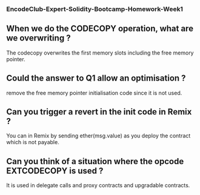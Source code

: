 ### EncodeClub-Expert-Solidity-Bootcamp-Homework-Week1

## When we do the CODECOPY operation, what are we overwriting ?

The codecopy overwrites the first memory slots including the free memory pointer.

## Could the answer to Q1 allow an optimisation ?

remove the free memory pointer initialisation code since it is not used.

## Can you trigger a revert in the init code in Remix ?

You can in Remix by sending ether(msg.value) as you deploy the contract which is not payable.

## Can you think of a situation where the opcode EXTCODECOPY is used ?

It is used in delegate calls and proxy contracts and upgradable contracts.
